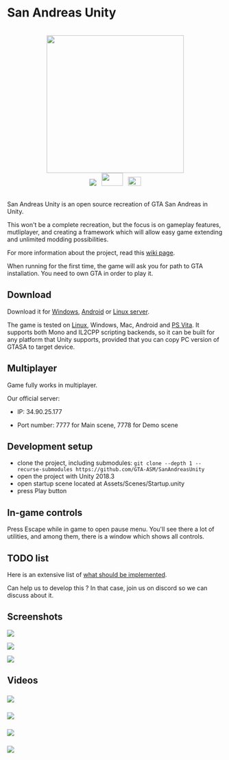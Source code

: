 
# San Andreas Unity

<br>

<div align="center">
    <img src="https://i.imgur.com/aIojfPW.png" width="320" height="320">
    <br>
    <a href="https://discord.gg/p6jjud5"> <img src="https://img.shields.io/discord/454006273751515152.svg"></a>
    &nbsp;
    <a href="https://gtaforums.com/topic/912395-san-andreas-unity/"> <img src="http://i.imgur.com/Fatp2jZ.png" width="50" height="30"></a>
    &nbsp;
    <a href="https://www.youtube.com/channel/UCsslP7vqD06AMh6JlEy0pkg"> <img src="https://upload.wikimedia.org/wikipedia/commons/thumb/0/09/YouTube_full-color_icon_%282017%29.svg/71px-YouTube_full-color_icon_%282017%29.svg.png" width="30" height="21"> </a>
</div>

<br>

San Andreas Unity is an open source recreation of GTA San Andreas in Unity.

This won't be a complete recreation, but the focus is on gameplay features, mutliplayer, and creating a framework which will allow easy game extending and unlimited modding possibilities.

For more information about the project, read this [wiki page](https://github.com/GTA-ASM/SanAndreasUnity/wiki/About-project).

When running for the first time, the game will ask you for path to GTA installation. You need to own GTA in order to play it.


## Download

Download it for [Windows](https://github.com/GTA-ASM/SanAndreasUnity/releases/download/v3.0/SanAndreasUnity-3.0-windows.zip), [Android](https://github.com/GTA-ASM/SanAndreasUnity/wiki/Running-on-Android) or [Linux server](https://github.com/GTA-ASM/SanAndreasUnity/releases/download/v3.0/SanAndreasUnity-3.0-linuxserver.zip).

The game is tested on [Linux](https://github.com/GTA-ASM/SanAndreasUnity/wiki/Running-on-Linux), Windows, Mac, Android and [PS Vita](https://github.com/GTA-ASM/SanAndreasUnity/wiki/Building-for-PS-Vita). It supports both Mono and IL2CPP scripting backends, so it can be built for any platform that Unity supports, provided that you can copy PC version of GTASA to target device.


## Multiplayer

Game fully works in multiplayer.

Our official server:

- IP: 34.90.25.177

- Port number: 7777 for Main scene, 7778 for Demo scene


## Development setup

- clone the project, including submodules: `git clone --depth 1 --recurse-submodules https://github.com/GTA-ASM/SanAndreasUnity`
- open the project with Unity 2018.3
- open startup scene located at Assets/Scenes/Startup.unity
- press Play button


## In-game controls

Press Escape while in game to open pause menu. You'll see there a lot of utilities, and among them, there is a window which shows all controls.

## TODO list

Here is an extensive list of [what should be implemented](/Docs/TODO.md).

Can help us to develop this ? In that case, join us on discord so we can discuss about it.

## Screenshots

![](https://cloud.githubusercontent.com/assets/557828/24571348/d964f098-1670-11e7-8759-0160dbf5bcb5.png)

![](https://cloud.githubusercontent.com/assets/557828/24571349/d96b7c24-1670-11e7-997d-ae15913481f8.png)

![](https://i.imgur.com/HX978mr.png)

## Videos

###

[![](http://img.youtube.com/vi/-3GAjTSLUUg/0.jpg)](https://www.youtube.com/watch?v=-3GAjTSLUUg)

###

[![](http://img.youtube.com/vi/GMxJ6u3Jbak/0.jpg)](https://www.youtube.com/watch?v=GMxJ6u3Jbak)

###

[![](http://files.facepunch.com/ziks/2015/April/12/vidthumb1.png)](http://files.facepunch.com/ziks/2015/April/12/2015-04-12-2011-02.mp4)

###

[![](http://img.youtube.com/vi/4DpdcawFjG4/0.jpg)](https://www.youtube.com/watch?v=4DpdcawFjG4)


